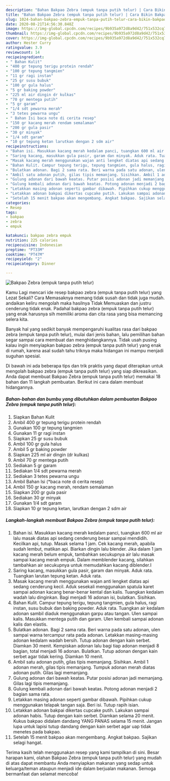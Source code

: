 ```yaml
---
description: "Bahan Bakpao Zebra (empuk tanpa putih telur) | Cara Bikin Bakpao Zebra (empuk tanpa putih telur) Yang Enak Dan Lezat"
title: "Bahan Bakpao Zebra (empuk tanpa putih telur) | Cara Bikin Bakpao Zebra (empuk tanpa putih telur) Yang Enak Dan Lezat"
slug: 1024-bahan-bakpao-zebra-empuk-tanpa-putih-telur-cara-bikin-bakpao-zebra-empuk-tanpa-putih-telur-yang-enak-dan-lezat
date: 2020-08-21T14:56:30.848Z
image: https://img-global.cpcdn.com/recipes/9b935a972d8a9d42/751x532cq70/bakpao-zebra-empuk-tanpa-putih-telur-foto-resep-utama.jpg
thumbnail: https://img-global.cpcdn.com/recipes/9b935a972d8a9d42/751x532cq70/bakpao-zebra-empuk-tanpa-putih-telur-foto-resep-utama.jpg
cover: https://img-global.cpcdn.com/recipes/9b935a972d8a9d42/751x532cq70/bakpao-zebra-empuk-tanpa-putih-telur-foto-resep-utama.jpg
author: Hester Curry
ratingvalue: 3.9
reviewcount: 14
recipeingredient:
- " Bahan Kulit"
- "400 gr tepung terigu protein rendah"
- "100 gr tepung tangmien"
- "11 gr ragi instan"
- "25 gr susu bubuk"
- "100 gr gula halus"
- "5 gr baking powder"
- "225 ml air dingin dr kulkas"
- "70 gr mentega putih"
- "5 gr garam"
- "1/4 sdt pewarna merah"
- "3 tetes pewarna ungu"
- " Bahan Isi baca note di cerita resep"
- "150 gr kacang merah rendam semalaman"
- "200 gr gula pasir"
- "30 gr minyak"
- "1/4 sdt garam"
- "10 gr tepung ketan larutkan dengan 2 sdm air"
recipeinstructions:
- "Bahan isi. Masukkan kacang merah kedalam panci, tuangkan 600 ml air lalu masak diatas api sedang cenderung besar sampai mendidih. Kecilkan api, tutup. Masak selama 1 jam. Cek kacang merah, apabila sudah lembut, matikan api. Biarkan dingin lalu blender. Jika dalam 1 jam kacang merah belum empuk, tambahkan secukupnya air lalu masak sampai kacang merah empuk. Dalam memblender kacang, silahkan tambahkan air secukupnya untuk memudahkan kacang diblender.I"
- "Saring kacang, masukkan gula pasir, garam dan minyak. Aduk rata. Tuangkan larutan tepung ketan. Aduk rata."
- "Masak kacang merah menggunakan wajan anti lengket diatas api sedang cenderung kecil. Aduk sesekali menggunakan spatula karet sampai adonan kacang benar-benar kental dan kalis. Tuangkan kedalam wadah lalu dinginkan. Bagi menjadi 16 adonan isi, bulatkan. Sisihkan."
- "Bahan Kulit. Campur tepung terigu, tepung tangmien, gula halus, ragi instan, susu bubuk dan baking powder. Aduk rata. Tuangkan air kedalam adonan sambil diaduk menggunakan garpu atau tangan. Ulen sampai kalis. Masukkan mentega putih dan garam. Ulen kembali sampai adonan kalis dan elastis."
- "Bulatkan adonan. Bagi 2 sama rata. Beri warna pada satu adonan, ulen sampai warna tercampur rata pada adonan. Letakkan masing-masing adonan kedalam wadah bersih. Tutup adonan dengan kain serbet. Diamkan 30 menit. Kempiskan adonan lalu bagi tiap adonan menjadi 8 bagian, total menjadi 16 adonan. Bulatkan. Tutup adonan dengan kain serbet agar tidak kering. Diamkan 10 menit."
- "Ambil satu adonan putih, gilas tipis memanjang. Sisihkan. Ambil 1 adonan merah, gilas tipis memanjang. Tumpuk adonan merah diatas adonan putih. Gilas lagi memanjang."
- "Gulung adonan dari bawah keatas. Putar posisi adonan jadi memanjang. Gilas lagi tipis memanjang."
- "Gulung kembali adonan dari bawah keatas. Potong adonan menjadi 2 bagian sama rata."
- "Letakkan masing adonan seperti gambar dibawah. Pipihkan cukup menggunakan telapak tangan saja. Beri isi. Tutup rapih isian."
- "Letakkan adonan bakpai dikertas cupcake putih. Lakukan sampai adonan habis. Tutup dengan kain serbet. Diamkan selama 20 menit. Kukus bakpao didalam dandang YANG PANAS selama 15 menit. Jangan lupa untuk lapisi tutup dandang dengan kain serbet agar uap tidak menetes pada bakpao."
- "Setelah 15 menit bakpao akan mengembang. Angkat bakpao. Sajikan selagi hangat."
categories:
- Resep
tags:
- bakpao
- zebra
- empuk

katakunci: bakpao zebra empuk 
nutrition: 225 calories
recipecuisine: Indonesian
preptime: "PT33M"
cooktime: "PT47M"
recipeyield: "2"
recipecategory: Dinner

---
```



![Bakpao Zebra (empuk tanpa putih telur)](https://img-global.cpcdn.com/recipes/9b935a972d8a9d42/751x532cq70/bakpao-zebra-empuk-tanpa-putih-telur-foto-resep-utama.jpg)

Kamu Lagi mencari ide resep bakpao zebra (empuk tanpa putih telur) yang Lezat Sekali? Cara Memasaknya memang tidak susah dan tidak juga mudah. andaikan keliru mengolah maka hasilnya Tidak Memuaskan dan justru cenderung tidak enak. Padahal bakpao zebra (empuk tanpa putih telur) yang enak harusnya sih memiliki aroma dan cita rasa yang bisa memancing selera kita.



Banyak hal yang sedikit banyak mempengaruhi kualitas rasa dari bakpao zebra (empuk tanpa putih telur), mulai dari jenis bahan, lalu pemilihan bahan segar sampai cara membuat dan menghidangkannya. Tidak usah pusing kalau ingin menyiapkan bakpao zebra (empuk tanpa putih telur) yang enak di rumah, karena asal sudah tahu triknya maka hidangan ini mampu menjadi suguhan spesial.


Di bawah ini ada beberapa tips dan trik praktis yang dapat diterapkan untuk mengolah bakpao zebra (empuk tanpa putih telur) yang siap dikreasikan. Anda dapat membuat Bakpao Zebra (empuk tanpa putih telur) memakai 18 bahan dan 11 langkah pembuatan. Berikut ini cara dalam membuat hidangannya.

<!--inarticleads1-->

##### Bahan-bahan dan bumbu yang dibutuhkan dalam pembuatan Bakpao Zebra (empuk tanpa putih telur):

1. Siapkan  Bahan Kulit
1. Ambil 400 gr tepung terigu protein rendah
1. Gunakan 100 gr tepung tangmien
1. Gunakan 11 gr ragi instan
1. Siapkan 25 gr susu bubuk
1. Ambil 100 gr gula halus
1. Ambil 5 gr baking powder
1. Siapkan 225 ml air dingin (dr kulkas)
1. Ambil 70 gr mentega putih
1. Sediakan 5 gr garam
1. Sediakan 1/4 sdt pewarna merah
1. Sediakan 3 tetes pewarna ungu
1. Ambil  Bahan Isi (*baca note di cerita resep)
1. Ambil 150 gr kacang merah, rendam semalaman
1. Siapkan 200 gr gula pasir
1. Sediakan 30 gr minyak
1. Gunakan 1/4 sdt garam
1. Siapkan 10 gr tepung ketan, larutkan dengan 2 sdm air




<!--inarticleads2-->

##### Langkah-langkah membuat Bakpao Zebra (empuk tanpa putih telur):

1. Bahan isi. Masukkan kacang merah kedalam panci, tuangkan 600 ml air lalu masak diatas api sedang cenderung besar sampai mendidih. Kecilkan api, tutup. Masak selama 1 jam. Cek kacang merah, apabila sudah lembut, matikan api. Biarkan dingin lalu blender. Jika dalam 1 jam kacang merah belum empuk, tambahkan secukupnya air lalu masak sampai kacang merah empuk. Dalam memblender kacang, silahkan tambahkan air secukupnya untuk memudahkan kacang diblender.I
1. Saring kacang, masukkan gula pasir, garam dan minyak. Aduk rata. Tuangkan larutan tepung ketan. Aduk rata.
1. Masak kacang merah menggunakan wajan anti lengket diatas api sedang cenderung kecil. Aduk sesekali menggunakan spatula karet sampai adonan kacang benar-benar kental dan kalis. Tuangkan kedalam wadah lalu dinginkan. Bagi menjadi 16 adonan isi, bulatkan. Sisihkan.
1. Bahan Kulit. Campur tepung terigu, tepung tangmien, gula halus, ragi instan, susu bubuk dan baking powder. Aduk rata. Tuangkan air kedalam adonan sambil diaduk menggunakan garpu atau tangan. Ulen sampai kalis. Masukkan mentega putih dan garam. Ulen kembali sampai adonan kalis dan elastis.
1. Bulatkan adonan. Bagi 2 sama rata. Beri warna pada satu adonan, ulen sampai warna tercampur rata pada adonan. Letakkan masing-masing adonan kedalam wadah bersih. Tutup adonan dengan kain serbet. Diamkan 30 menit. Kempiskan adonan lalu bagi tiap adonan menjadi 8 bagian, total menjadi 16 adonan. Bulatkan. Tutup adonan dengan kain serbet agar tidak kering. Diamkan 10 menit.
1. Ambil satu adonan putih, gilas tipis memanjang. Sisihkan. Ambil 1 adonan merah, gilas tipis memanjang. Tumpuk adonan merah diatas adonan putih. Gilas lagi memanjang.
1. Gulung adonan dari bawah keatas. Putar posisi adonan jadi memanjang. Gilas lagi tipis memanjang.
1. Gulung kembali adonan dari bawah keatas. Potong adonan menjadi 2 bagian sama rata.
1. Letakkan masing adonan seperti gambar dibawah. Pipihkan cukup menggunakan telapak tangan saja. Beri isi. Tutup rapih isian.
1. Letakkan adonan bakpai dikertas cupcake putih. Lakukan sampai adonan habis. Tutup dengan kain serbet. Diamkan selama 20 menit. Kukus bakpao didalam dandang YANG PANAS selama 15 menit. Jangan lupa untuk lapisi tutup dandang dengan kain serbet agar uap tidak menetes pada bakpao.
1. Setelah 15 menit bakpao akan mengembang. Angkat bakpao. Sajikan selagi hangat.




Terima kasih telah menggunakan resep yang kami tampilkan di sini. Besar harapan kami, olahan Bakpao Zebra (empuk tanpa putih telur) yang mudah di atas dapat membantu Anda menyiapkan makanan yang sedap untuk keluarga/teman ataupun menjadi ide dalam berjualan makanan. Semoga bermanfaat dan selamat mencoba!
